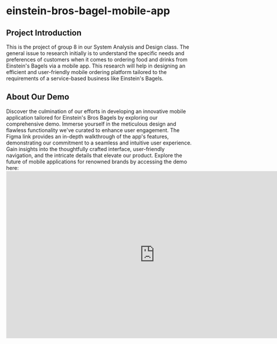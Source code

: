 # einstein-bros-bagel-mobile-app

## Project Introduction
This is the project of group 8 in our System Analysis and Design class. The general issue to research initially is to understand the specific needs and preferences of customers when it comes to ordering food and drinks from Einstein's Bagels via a mobile app. This research will help in designing an efficient and user-friendly mobile ordering platform tailored to the requirements of a service-based business like Einstein's Bagels.

## About Our Demo
Discover the culmination of our efforts in developing an innovative mobile application tailored for Einstein's Bros Bagels by exploring our comprehensive demo. Immerse yourself in the meticulous design and flawless functionality we've curated to enhance user engagement. The Figma link provides an in-depth walkthrough of the app's features, demonstrating our commitment to a seamless and intuitive user experience. Gain insights into the thoughtfully crafted interface, user-friendly navigation, and the intricate details that elevate our product. Explore the future of mobile applications for renowned brands by accessing the demo here: <iframe style="border: 1px solid rgba(0, 0, 0, 0.1);" width="800" height="450" src="https://www.figma.com/embed?embed_host=share&url=https%3A%2F%2Fwww.figma.com%2Ffile%2FFpbvL1cdBAPDeu8HAaYub3%2FSystem-Design-and-Analysis---Einstein's-Bros-Bagel-Mobile-App%3Ftype%3Ddesign%26node-id%3D0%253A1%26mode%3Ddesign%26t%3Df15kf4pKCQJF80YJ-1" allowfullscreen></iframe>





